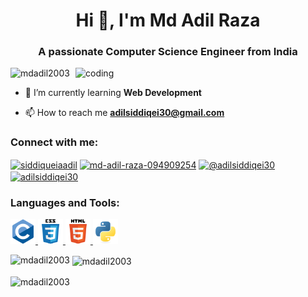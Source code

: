 <h1 align="center">Hi 👋, I'm Md Adil Raza</h1>
<h3 align="center">A passionate Computer Science Engineer from India</h3>

<img align="right" alt="coding" width="400" scr="https://user-images.githubusercontent.com/55389276/140866485-8fb1c876-9a8f-4d6a-98dc-08c4981eaf70.gif">

<p align="left"> <img src="https://komarev.com/ghpvc/?username=mdadil2003&label=Profile%20views&color=0e75b6&style=flat" alt="mdadil2003" /> </p>

- 🌱 I’m currently learning **Web Development**

- 📫 How to reach me **adilsiddiqei30@gmail.com**

<h3 align="left">Connect with me:</h3>
<p align="left">
<a href="https://twitter.com/siddiqueiaadil" target="blank"><img align="center" src="https://raw.githubusercontent.com/rahuldkjain/github-profile-readme-generator/master/src/images/icons/Social/twitter.svg" alt="siddiqueiaadil" height="30" width="40" /></a>
<a href="https://linkedin.com/in/md-adil-raza-094909254" target="blank"><img align="center" src="https://raw.githubusercontent.com/rahuldkjain/github-profile-readme-generator/master/src/images/icons/Social/linked-in-alt.svg" alt="md-adil-raza-094909254" height="30" width="40" /></a>
<a href="https://www.hackerrank.com/adilsiddiqei30" target="blank"><img align="center" src="https://raw.githubusercontent.com/rahuldkjain/github-profile-readme-generator/master/src/images/icons/Social/hackerrank.svg" alt="@adilsiddiqei30" height="30" width="40" /></a>
<a href="https://www.leetcode.com/adilsiddiqei30" target="blank"><img align="center" src="https://raw.githubusercontent.com/rahuldkjain/github-profile-readme-generator/master/src/images/icons/Social/leet-code.svg" alt="adilsiddiqei30" height="30" width="40" /></a>
</p>

<h3 align="left">Languages and Tools:</h3>
<p align="left"> <a href="https://www.cprogramming.com/" target="_blank" rel="noreferrer"> <img src="https://raw.githubusercontent.com/devicons/devicon/master/icons/c/c-original.svg" alt="c" width="40" height="40"/> </a> <a href="https://www.w3schools.com/css/" target="_blank" rel="noreferrer"> <img src="https://raw.githubusercontent.com/devicons/devicon/master/icons/css3/css3-original-wordmark.svg" alt="css3" width="40" height="40"/> </a> <a href="https://www.w3.org/html/" target="_blank" rel="noreferrer"> <img src="https://raw.githubusercontent.com/devicons/devicon/master/icons/html5/html5-original-wordmark.svg" alt="html5" width="40" height="40"/> </a> <a href="https://www.python.org" target="_blank" rel="noreferrer"> <img src="https://raw.githubusercontent.com/devicons/devicon/master/icons/python/python-original.svg" alt="python" width="40" height="40"/> </a> </p>

<p><img align="left" src="https://github-readme-stats.vercel.app/api/top-langs?username=mdadil2003&show_icons=true&locale=en&layout=compact" alt="mdadil2003" /></p>

<p>&nbsp;<img align="center" src="https://github-readme-stats.vercel.app/api?username=mdadil2003&show_icons=true&locale=en" alt="mdadil2003" /></p>

<p><img align="center" src="https://github-readme-streak-stats.herokuapp.com/?user=mdadil2003&" alt="mdadil2003" /></p>
